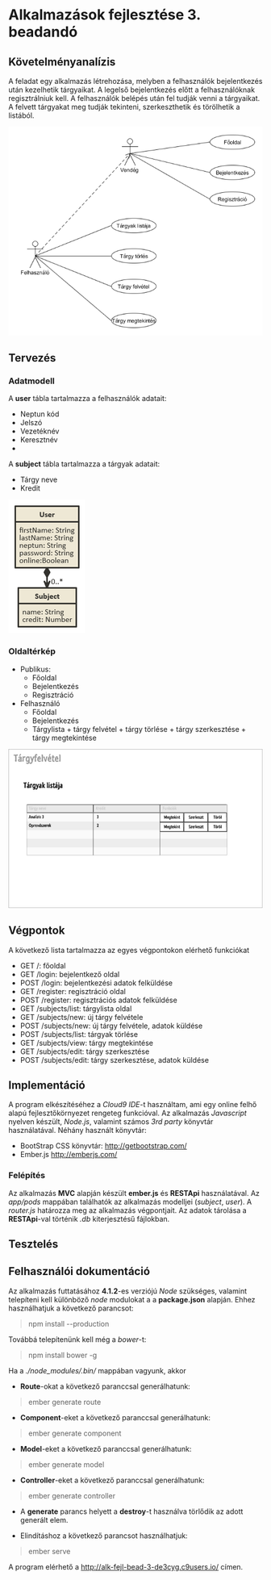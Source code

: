 # Alkalmazások fejlesztése 3. beadandó
## Követelményanalízis
A feladat egy alkalmazás létrehozása, melyben a felhasználók bejelentkezés után kezelhetik tárgyaikat. A legelső bejelentkezés előtt a felhasználóknak regisztrálniuk kell. A felhasználók belépés után fel tudják venni a tárgyaikat. A felvett tárgyakat meg tudják tekinteni, szerkeszthetik és törölhetik a listából.


![Eset diagramm](docs/img/eset_n.png)

## Tervezés
### Adatmodell
A **user** tábla tartalmazza a felhasználók adatait:
  - Neptun kód
  - Jelszó
  - Vezetéknév
  - Keresztnév
  - 
A **subject** tábla tartalmazza a tárgyak adatait:
  - Tárgy neve
  - Kredit
  
![Diagramm](docs/img/tabla_n.png)

### Oldaltérkép
* Publikus:
	- Főoldal
	- Bejelentkezés
	- Regisztráció
* Felhasználó
	- Főoldal
	- Bejelentkezés
	- Tárgylista
		  + tárgy felvétel
		  + tárgy törlése
		  + tárgy szerkesztése
		  + tárgy megtekintése

![Oldalvázlat](docs/img/vazlat.jpg)

## Végpontok
A következő lista tartalmazza az egyes végpontokon elérhető funkciókat

* GET /: főoldal
* GET /login: bejelentkező oldal
* POST /login: bejelentkezési adatok felküldése
* GET /register: regisztráció oldal
* POST /register: regisztrációs adatok felküldése
* GET /subjects/list: tárgylista oldal
* GET /subjects/new: új tárgy felvétele
* POST /subjects/new: új tárgy felvétele, adatok küldése
* POST /subjects/list: tárgyak törlése
* GET /subjects/view: tárgy megtekintése
* GET /subjects/edit: tárgy szerkesztése
* POST /subjects/edit: tárgy szerkesztése, adatok küldése

## Implementáció
A program elkészítéséhez a *Cloud9 IDE*-t használtam, ami egy online felhő alapú fejlesztőkörnyezet rengeteg funkcióval.
Az alkalmazás *Javascript* nyelven készült, *Node.js*, valamint számos *3rd party* könyvtár használatával.
Néhány használt könyvtár:
- BootStrap CSS könyvtár: http://getbootstrap.com/
- Ember.js http://emberjs.com/

### Felépítés
Az alkalmazás **MVC** alapján készült **ember.js** és **RESTApi** használatával. Az *app/pods* mappában találhatók az alkalmazás modelljei (*subject*, *user*). A *router.js* határozza meg az alkalmazás végpontjait.
Az adatok tárolása a **RESTApi**-val történik  *.db* kiterjesztésű fájlokban.

## Tesztelés

## Felhasználói dokumentáció
Az alkalmazás futtatásához **4.1.2**-es verziójú *Node* szükséges, valamint telepíteni kell különböző *node* modulokat a a **package.json** alapján.
Ehhez használhatjuk a következő parancsot:   
 > npm install --production 
 
Továbbá telepítenünk kell még a *bower*-t:
> npm install bower -g

Ha a *./node_modules/.bin/* mappában vagyunk, akkor

- **Route**-okat a következő paranccsal generálhatunk: 
> ember generate route <route neve>

- **Component**-eket a következő paranccsal generálhatunk:  
> ember generate component <component-neve>

- **Model**-eket a következő paranccsal generálhatunk:
> ember generate model <model neve>

- **Controller**-eket a következő paranccsal generálhatunk:
> ember generate controller <controller neve>

- A **generate** parancs helyett a **destroy**-t használva törlődik az adott generált elem.

- Elindításhoz a következő parancsot használhatjuk:
> ember serve

A program elérhető a http://alk-fejl-bead-3-de3cyg.c9users.io/ címen.

